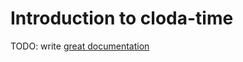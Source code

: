 # Introduction to cloda-time

TODO: write [great documentation](http://jacobian.org/writing/great-documentation/what-to-write/)
